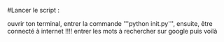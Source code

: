 #Lancer le script : 

ouvrir ton terminal, entrer la commande '''python init.py''',
ensuite, être connecté à internet !!!!
entrer les mots à rechercher sur google
puis voilà 
